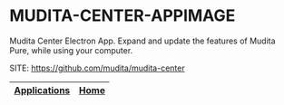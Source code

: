 # MUDITA-CENTER-APPIMAGE
 
 Mudita Center Electron App. Expand and update the features  of Mudita Pure, while using your computer.
 
 SITE: https://github.com/mudita/mudita-center

 | [Applications](https://portable-linux-apps.github.io/apps.html) | [Home](https://portable-linux-apps.github.io)
 | --- | --- |
